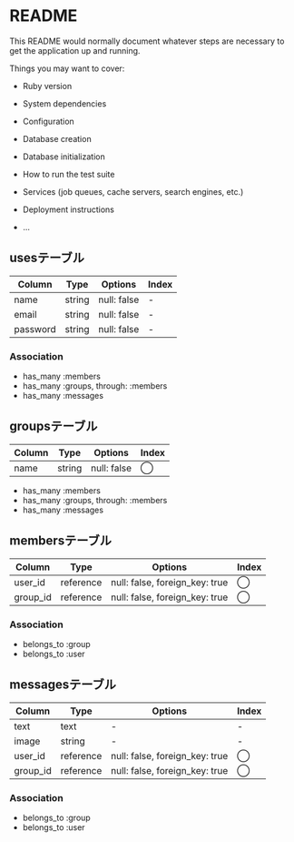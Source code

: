 # README

This README would normally document whatever steps are necessary to get the
application up and running.

Things you may want to cover:

* Ruby version

* System dependencies

* Configuration

* Database creation

* Database initialization

* How to run the test suite

* Services (job queues, cache servers, search engines, etc.)

* Deployment instructions

* ...

## usesテーブル

|Column|Type|Options|Index|
|------|----|-------|------|
|name|string|null: false|-|
|email|string|null: false|-|
|password|string|null: false|-|

### Association
- has_many :members
- has_many :groups, through: :members
- has_many :messages

## groupsテーブル

|Column|Type|Options|Index|
|------|----|-------|------|
|name|string|null: false|◯|

- has_many :members
- has_many :groups, through: :members
- has_many :messages

## membersテーブル

|Column|Type|Options|Index|
|------|----|-------|------|
|user_id|reference|null: false, foreign_key: true|◯|
|group_id|reference|null: false, foreign_key: true|◯|

### Association
- belongs_to :group
- belongs_to :user

## messagesテーブル

|Column|Type|Options|Index|
|------|----|-------|------|
|text|text|-|-|
|image|string|-|-|
|user_id|reference|null: false, foreign_key: true|◯|
|group_id|reference|null: false, foreign_key: true|◯|

### Association
- belongs_to :group
- belongs_to :user



